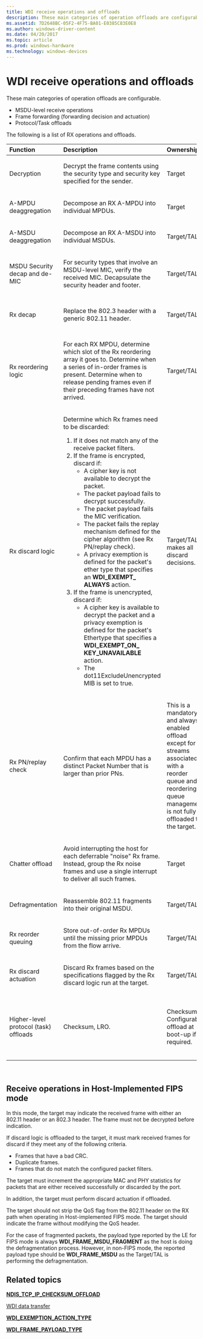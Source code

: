 ```yaml
---
title: WDI receive operations and offloads
description: These main categories of operation offloads are configurable.MSDU-level receive operationsFrame forwarding (forwarding decision and actuation)Protocol/Task offloads.
ms.assetid: 7D2648BC-05F2-4F75-BA01-E0385C83E0E8
ms.author: windows-driver-content
ms.date: 04/20/2017
ms.topic: article
ms.prod: windows-hardware
ms.technology: windows-devices
---
```


# WDI receive operations and offloads


These main categories of operation offloads are configurable.

-   MSDU-level receive operations
-   Frame forwarding (forwarding decision and actuation)
-   Protocol/Task offloads

The following is a list of RX operations and offloads.

<table>
<colgroup>
<col width="25%" />
<col width="25%" />
<col width="25%" />
<col width="25%" />
</colgroup>
<thead>
<tr class="header">
<th align="left">Function</th>
<th align="left">Description</th>
<th align="left">Ownership</th>
<th align="left">Notes</th>
</tr>
</thead>
<tbody>
<tr class="odd">
<td align="left"><p>Decryption</p></td>
<td align="left"><p>Decrypt the frame contents using the security type and security key specified for the sender.</p></td>
<td align="left"><p>Target</p></td>
<td align="left"><p>In host-implemented FIPS mode, the decryption is done within the host software. The target's decryption is bypassed.</p></td>
</tr>
<tr class="even">
<td align="left"><p>A-MPDU deaggregation</p></td>
<td align="left"><p>Decompose an RX A-MPDU into individual MPDUs.</p></td>
<td align="left"><p>Target</p></td>
<td align="left"></td>
</tr>
<tr class="odd">
<td align="left"><p>A-MSDU deaggregation</p></td>
<td align="left"><p>Decompose an RX A-MSDU into individual MSDUs.</p></td>
<td align="left"><p>Target/TAL</p></td>
<td align="left"><p>Each RX MSDU is placed into a separate buffer.</p></td>
</tr>
<tr class="even">
<td align="left"><p>MSDU Security decap and de-MIC</p></td>
<td align="left"><p>For security types that involve an MSDU-level MIC, verify the received MIC. Decapsulate the security header and footer.</p></td>
<td align="left"><p>Target/TAL</p></td>
<td align="left"><p>The operating system performs countermeasures if needed.</p></td>
</tr>
<tr class="odd">
<td align="left"><p>Rx decap</p></td>
<td align="left"><p>Replace the 802.3 header with a generic 802.11 header.</p></td>
<td align="left"><p>Target/TAL</p></td>
<td align="left"><p>During A-MSDU deaggregation, the non-initial MSDUs of the A-MSDU need their 802.3 header replaced by a generic 802.11 header.</p></td>
</tr>
<tr class="even">
<td align="left"><p>Rx reordering logic</p></td>
<td align="left"><p>For each RX MPDU, determine which slot of the Rx reordering array it goes to. Determine when a series of in-order frames is present. Determine when to release pending frames even if their preceding frames have not arrived.</p></td>
<td align="left"><p>Target/TAL</p></td>
<td align="left"></td>
</tr>
<tr class="odd">
<td align="left"><p>Rx discard logic</p></td>
<td align="left"><p>Determine which Rx frames need to be discarded:</p>
<ol>
<li>If it does not match any of the receive packet filters.</li>
<li>If the frame is encrypted, discard if:
<ul>
<li>A cipher key is not available to decrypt the packet.</li>
<li>The packet payload fails to decrypt successfully.</li>
<li>The packet payload fails the MIC verification.</li>
<li>The packet fails the replay mechanism defined for the cipher algorithm (see Rx PN/replay check).</li>
<li>A privacy exemption is defined for the packet's ether type that specifies an <strong>WDI_EXEMPT_ ALWAYS</strong> action.</li>
</ul></li>
<li>If the frame is unencrypted, discard if:
<ul>
<li>A cipher key is available to decrypt the packet and a privacy exemption is defined for the packet's Ethertype that specifies a <strong>WDI_EXEMPT_ON_ KEY_UNAVAILABLE</strong> action.</li>
<li>The dot11ExcludeUnencrypted MIB is set to true.</li>
</ul></li>
</ol></td>
<td align="left"><p>Target/TAL makes all discard decisions.</p></td>
<td align="left"></td>
</tr>
<tr class="even">
<td align="left"><p>Rx PN/replay check</p></td>
<td align="left"><p>Confirm that each MPDU has a distinct Packet Number that is larger than prior PNs.</p></td>
<td align="left"><p>This is a mandatory and always enabled offload except for streams associated with a reorder queue and reordering queue management is not fully offloaded to the target.</p></td>
<td align="left"></td>
</tr>
<tr class="odd">
<td align="left"><p>Chatter offload</p></td>
<td align="left"><p>Avoid interrupting the host for each deferrable &quot;noise&quot; Rx frame. Instead, group the Rx noise frames and use a single interrupt to deliver all such frames.</p></td>
<td align="left"><p>Target</p></td>
<td align="left"></td>
</tr>
<tr class="even">
<td align="left"><p>Defragmentation</p></td>
<td align="left"><p>Reassemble 802.11 fragments into their original MSDU.</p></td>
<td align="left"><p>Target/TAL</p></td>
<td align="left"></td>
</tr>
<tr class="odd">
<td align="left"><p>Rx reorder queuing</p></td>
<td align="left"><p>Store out-of-order Rx MPDUs until the missing prior MPDUs from the flow arrive.</p></td>
<td align="left"><p>Target/TAL</p></td>
<td align="left"></td>
</tr>
<tr class="even">
<td align="left"><p>Rx discard actuation</p></td>
<td align="left"><p>Discard Rx frames based on the specifications flagged by the Rx discard logic run at the target.</p></td>
<td align="left"><p>Target/TAL</p></td>
<td align="left"></td>
</tr>
<tr class="odd">
<td align="left"><p>Higher-level protocol (task) offloads</p></td>
<td align="left"><p>Checksum, LRO.</p></td>
<td align="left"><p>Checksum: Configurable offload at boot-up if required.</p></td>
<td align="left"><p>Checksum: The target passes its checksum offload capabilities as part of device caps to WFCD during bring-up. For information about capabilities, see [<strong>NDIS_TCP_IP_ CHECKSUM_OFFLOAD</strong>](https://msdn.microsoft.com/library/windows/hardware/ff567878).</p>
<p>LRO: WFCD handles LRO transparently from the TAL/Target if applicable.</p></td>
</tr>
</tbody>
</table>

 

## Receive operations in Host-Implemented FIPS mode


In this mode, the target may indicate the received frame with either an 802.11 header or an 802.3 header. The frame must not be decrypted before indication.

If discard logic is offloaded to the target, it must mark received frames for discard if they meet any of the following criteria.

-   Frames that have a bad CRC.
-   Duplicate frames.
-   Frames that do not match the configured packet filters.

The target must increment the appropriate MAC and PHY statistics for packets that are either received successfully or discarded by the port.

In addition, the target must perform discard actuation if offloaded.

The target should not strip the QoS flag from the 802.11 header on the RX path when operating in Host-implemented FIPS mode. The target should indicate the frame without modifying the QoS header.

For the case of fragmented packets, the payload type reported by the LE for FIPS mode is always **WDI\_FRAME\_MSDU\_FRAGMENT** as the host is doing the defragmentation process. However, in non-FIPS mode, the reported payload type should be **WDI\_FRAME\_MSDU** as the Target/TAL is performing the defragmentation.

## Related topics


[**NDIS\_TCP\_IP\_CHECKSUM\_OFFLOAD**](https://msdn.microsoft.com/library/windows/hardware/ff567878)

[WDI data transfer](wdi-data-transfer.md)

[**WDI\_EXEMPTION\_ACTION\_TYPE**](https://msdn.microsoft.com/library/windows/hardware/dn897820)

[**WDI\_FRAME\_PAYLOAD\_TYPE**](https://msdn.microsoft.com/library/windows/hardware/dn897831)

 

 






